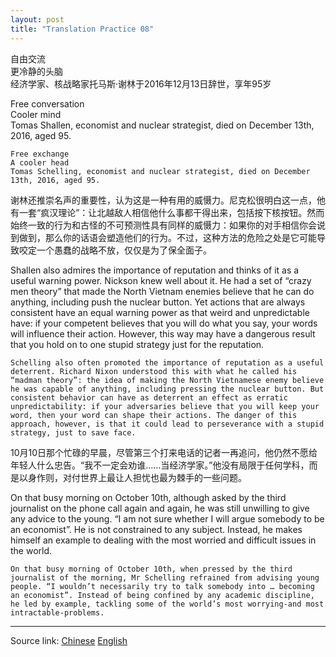 ```yaml
---
layout: post
title: "Translation Practice 08"
---
```


自由交流  
更冷静的头脑  
经济学家、核战略家托马斯·谢林于2016年12月13日辞世，享年95岁  


Free conversation     
Cooler mind    
Tomas Shallen, economist and nuclear strategist, died on December 13th, 2016, aged 95.  
 


```
Free exchange  
A cooler head  
Tomas Schelling, economist and nuclear strategist, died on December 13th, 2016, aged 95.  

```

谢林还推崇名声的重要性，认为这是一种有用的威慑力。尼克松很明白这一点，他有一套“疯汉理论”：让北越敌人相信他什么事都干得出来，包括按下核按钮。然而始终一致的行为和古怪的不可预测性具有同样的威慑力：如果你的对手相信你会说到做到，那么你的话语会塑造他们的行为。不过，这种方法的危险之处是它可能导致咬定一个愚蠢的战略不放，仅仅是为了保全面子。


Shallen also admires the importance of reputation and thinks of it as a useful warning power. Nickson knew well about it. He had a set of “crazy men theory” that made the North Vietnam enemies believe that he can do anything, including push the nuclear button. Yet actions that are always consistent have an equal warning power as that weird and unpredictable have: if your competent believes that you will do what you say, your words will influence their action. However, this way may have a dangerous result that you hold on to one stupid strategy just for the reputation.  


```
Schelling also often promoted the importance of reputation as a useful deterrent. Richard Nixon understood this with what he called his “madman theory”: the idea of making the North Vietnamese enemy believe he was capable of anything, including pressing the nuclear button. But consistent behavior can have as deterrent an effect as erratic unpredictability: if your adversaries believe that you will keep your word, then your word can shape their actions. The danger of this approach, however, is that it could lead to perseverance with a stupid strategy, just to save face.  
```

10月10日那个忙碌的早晨，尽管第三个打来电话的记者一再追问，他仍然不愿给年轻人什么忠告。“我不一定会劝谁……当经济学家。”他没有局限于任何学科，而是以身作则，对付世界上最让人担忧也最为棘手的一些问题。

On that busy morning on October 10th, although asked by the third journalist on the phone call again and again, he was still unwilling to give any advice to the young. “I am not sure whether I will argue somebody to be an economist”. He is not constrained to any subject. Instead, he makes himself an example to dealing with the most worried and difficult issues in the world.

```
On that busy morning of October 10th, when pressed by the third journalist of the morning, Mr Schelling refrained from advising young people. “I wouldn’t necessarily try to talk somebody into … becoming an economist”. Instead of being confined by any academic discipline, he led by example, tackling some of the world’s most worrying-and most intractable-problems.
```


*****************************************************************************

Source link: [Chinese][link1] [English][link2]  

[link1]: https://gbr.economist.com/articles/view/58536cc9ffe2d68c0dfc97e5/zh_CN/en_GB
[link2]: https://gbr.economist.com/articles/view/58536cc9ffe2d68c0dfc97e5/en_GB/zh_CN
